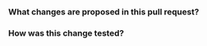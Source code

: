 <!--
Thanks for sending a pull request!  Here are some tips for you:
  1. If this is your first time, please read our contributor guidelines: https://github.com/delta-incubator/delta-kernel-rs/blob/main/CONTRIBUTING.md
  2. Ensure you have added or run the appropriate tests for your PR and run `cargo fmt`.
  3. If the PR is unfinished, add '[WIP]' in your PR title, e.g., '[WIP] Your PR title ...'.
  4. Be sure to keep the PR description updated to reflect all changes.
-->

### What changes are proposed in this pull request?
<!--
Please clarify what changes you are proposing and why the changes are needed.
The purpose of this section is to outline the changes, why they are needed, and how this PR fixes the issue.
If the reason for the change is already explained clearly in an issue, then it does not need to be restated here.
  1. If you propose a new API or feature, clarify the use case for a new API or feature.
  2. If you fix a bug, you can clarify why it is a bug. If possible, provide a concise example to reproduce the issue for a faster review.
-->

<!--
Uncomment this section if there are any changes affecting public APIs:
### Does this PR affect any _public_ APIs?

If yes, please ensure the `breaking-changes` label gets added by CI, and describe why the changes are needed.

Note that _new_ public APIs are not considered breaking.
-->


### How was this change tested?
<!--
If tests were added, say they were added here. Please make sure to add some test cases that check the changes thoroughly including negative and positive cases if possible.
If it was tested in a way different from regular unit tests, please clarify how you tested, ideally via a reproducible test documented in the PR description.
-->
